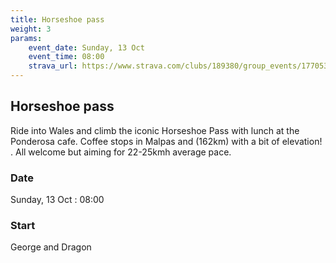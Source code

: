 ```yaml
---
title: Horseshoe pass
weight: 3
params:
    event_date: Sunday, 13 Oct
    event_time: 08:00
    strava_url: https://www.strava.com/clubs/189380/group_events/1770537
---
```


## Horseshoe pass 

Ride into Wales and climb the iconic Horseshoe Pass with lunch at the Ponderosa cafe. Coffee stops in Malpas and  (162km) with  a bit of elevation! . All welcome but aiming for 22-25kmh average pace. 

### Date

Sunday, 13 Oct : 08:00

### Start

George and Dragon


